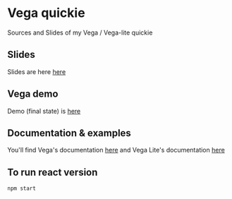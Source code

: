 # Vega quickie

Sources and Slides of my Vega / Vega-lite quickie

## Slides 

 Slides are here [here](QuickieVegaDevoxxFR2019.pdf)

## Vega demo

Demo (final state) is [here](docs)

## Documentation & examples

You'll find Vega's documentation [here](https://vega.github.io/vega/) and Vega Lite's documentation [here](https://vega.github.io/vega-lite/)

## To run react version

```
npm start
```